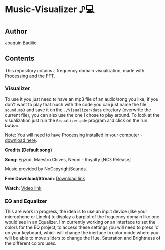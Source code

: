 # Music-Visualizer ♪💻

## Author
Joaquín Badillo

## Contents
This repository cotains a frequency domain visualization, made with Processing and the FFT.

### Visualizer
To use it you just need to have an mp3 file of an audio/song you like; if you don't want to play that much with the code you can just name the file `sound.mp3` and save it on the `./Visualizer/data` directory (overwrite the current file), you can also use the one I chose to play around. To look at the visualization just run the `Visualizer.pde` program and click on the run button.

Note: You will need to have Processing installed in your computer - [download here](https://processing.org/download).

**Credits (Default song)**

**Song**: Egzod, Maestro Chives, Neoni - Royalty [NCS Release]

Music provided by NoCopyrightSounds.

**Free Download/Stream**: [Download link](http://ncs.io/Royalty)

**Watch**: [Video link](http://youtu.be/C5fLxtJH2Qs)

### EQ and Equalizer
This are work in progress, the idea is to use an input device (like your microphone or LineIn) to display a barplot of the frequency domain like one would see in an Equalizer. I'm currently working on an interface to set the colors for the EQ project, to access these settings you will need to press 'c' on your keyboard, which will change the inerface to color mode where you will be able to move sliders to change the Hue, Saturation and Brightness of the different colors used.
